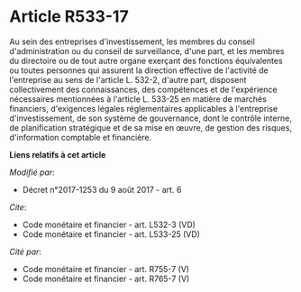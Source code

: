 # Article R533-17

Au sein des entreprises d'investissement, les membres du conseil d'administration ou du conseil de surveillance, d'une part,
et les membres du directoire ou de tout autre organe exerçant des fonctions équivalentes ou toutes personnes qui assurent la
direction effective de l'activité de l'entreprise au sens de l'article L. 532-2, d'autre part, disposent collectivement des
connaissances, des compétences et de l'expérience nécessaires mentionnées à l'article L. 533-25 en matière de marchés
financiers, d'exigences légales réglementaires applicables à l'entreprise d'investissement, de son système de gouvernance,
dont le contrôle interne, de planification stratégique et de sa mise en œuvre, de gestion des risques, d'information
comptable et financière.

**Liens relatifs à cet article**

_Modifié par_:

  - Décret n°2017-1253 du 9 août 2017 - art. 6

_Cite_:

  - Code monétaire et financier - art. L532-3 (VD)
  - Code monétaire et financier - art. L533-25 (VD)

_Cité par_:

  - Code monétaire et financier - art. R755-7 (V)
  - Code monétaire et financier - art. R765-7 (V)
